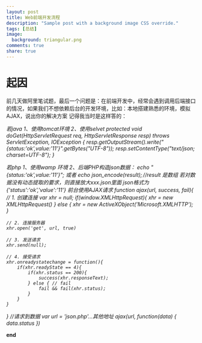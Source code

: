 ```yaml
---
layout: post
title: Web前端开发流程
description: "Sample post with a background image CSS override."
tags: [总结]
image:
  background: triangular.png
comments: true
share: true
---
```

# 起因

前几天做阿里笔试题，最后一个问题是：在前端开发中，经常会遇到调用后端接口的情况，如果我们不想依赖后台的开发环境，比如：本地搭建熟悉的环境，模拟AJAX，说出你的解决方案
记得我当时是这样答的：

<i>
若java
1、使用tomcat环境
2、使用selvet
protected void doGet(HttpServletRequest req, HttpServletResponse resp)
		throws ServletException, IOException {
	resp.getOutputStream().write("{status:'ok',value:'11'}".getBytes("UTF-8"));
	resp.setContentType("text/json; charset=UTF-8");
}

若php
1、使用wamp 环境
2、后端PHP构造json数据：
       echo "{status:'ok',value:'11'}";
   或者
       echo json_encode($result);//$result 是数组
若对数据没有动态提取的要求，则直接放大xxx.json里面
json格式为
{'status':'ok','value':'11'}
前台使用AJAX请求
function ajax(url, success, fail){
    // 1. 创建连接
    var xhr = null;
    if(window.XMLHttpRequest){
        xhr = new XMLHttpRequest()
    } else {
        xhr = new ActiveXObject('Microsoft.XMLHTTP');
    }

    // 2. 连接服务器
    xhr.open('get', url, true)

    // 3. 发送请求
    xhr.send(null);

    // 4. 接受请求
    xhr.onreadystatechange = function(){
        if(xhr.readyState == 4){
            if(xhr.status == 200){
                success(xhr.responseText);
            } else { // fail
                fail && fail(xhr.status);
            }
        }
    }
}
//请求到数据
var url =  'json.php'...其他地址
ajax(url, function(data) {
    data.status
})
</i>



<strong>end</strong>
